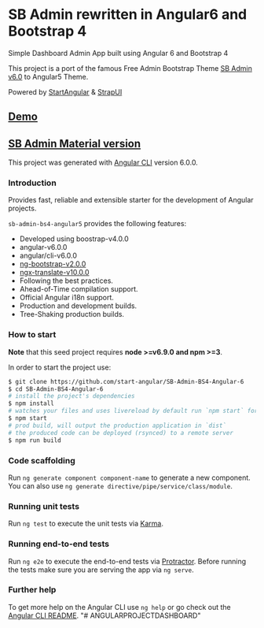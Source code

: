 # SB Admin rewritten in Angular6 and Bootstrap 4

Simple Dashboard Admin App built using Angular 6 and Bootstrap 4

This project is a port of the famous Free Admin Bootstrap Theme [SB Admin v6.0](http://startbootstrap.com/template-overviews/sb-admin-2/) to Angular5 Theme.

Powered by [StartAngular](http://startangular.com/) & [StrapUI](http://strapui.com/)

## [Demo](http://rawgit.com/start-angular/SB-Admin-BS4-Angular-6/master/dist/)

## [SB Admin Material version](https://github.com/start-javascript/sb-admin-material)

This project was generated with [Angular CLI](https://github.com/angular/angular-cli) version 6.0.0.

### Introduction

Provides fast, reliable and extensible starter for the development of Angular projects.

`sb-admin-bs4-angular5` provides the following features:

*   Developed using boostrap-v4.0.0
*   angular-v6.0.0
*   angular/cli-v6.0.0
*   [ng-bootstrap-v2.0.0](https://github.com/ng-bootstrap/)
*   [ngx-translate-v10.0.0](https://github.com/ngx-translate)
*   Following the best practices.
*   Ahead-of-Time compilation support.
*   Official Angular i18n support.
*   Production and development builds.
*   Tree-Shaking production builds.

### How to start

**Note** that this seed project requires **node >=v6.9.0 and npm >=3**.

In order to start the project use:

```bash
$ git clone https://github.com/start-angular/SB-Admin-BS4-Angular-6
$ cd SB-Admin-BS4-Angular-6
# install the project's dependencies
$ npm install
# watches your files and uses livereload by default run `npm start` for a dev server. Navigate to `http://localhost:4200/`. The app will automatically reload if you change any of the source files.
$ npm start
# prod build, will output the production application in `dist`
# the produced code can be deployed (rsynced) to a remote server
$ npm run build
```

### Code scaffolding

Run `ng generate component component-name` to generate a new component. You can also use `ng generate directive/pipe/service/class/module`.

### Running unit tests

Run `ng test` to execute the unit tests via [Karma](https://karma-runner.github.io).

### Running end-to-end tests

Run `ng e2e` to execute the end-to-end tests via [Protractor](http://www.protractortest.org/).
Before running the tests make sure you are serving the app via `ng serve`.

### Further help

To get more help on the Angular CLI use `ng help` or go check out the [Angular CLI README](https://github.com/angular/angular-cli/blob/master/README.md).
"# ANGULARPROJECTDASHBOARD" 
